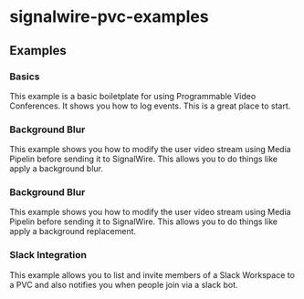 # signalwire-pvc-examples

## Examples

### Basics

This example is a basic boiletplate for using Programmable Video Conferences. It shows you how to log events. This is a great place to start.

### Background Blur

This example shows you how to modify the user video stream using Media Pipelin before sending it to SignalWire. This allows you to do things like apply a background blur.

### Background Blur

This example shows you how to modify the user video stream using Media Pipelin before sending it to SignalWire. This allows you to do things like apply a background replacement.


### Slack Integration

This example allows you to list and invite members of a Slack Workspace to a PVC and also notifies you when people join via a slack bot.